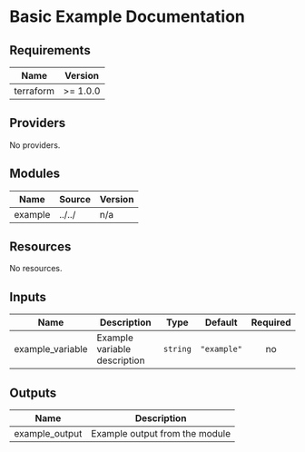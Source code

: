 # Basic Example Documentation

<!-- BEGIN_TF_DOCS -->
## Requirements

| Name | Version |
|------|---------|
| terraform | >= 1.0.0 |

## Providers

No providers.

## Modules

| Name | Source | Version |
|------|--------|---------|
| example | ../../ | n/a |

## Resources

No resources.

## Inputs

| Name | Description | Type | Default | Required |
|------|-------------|------|---------|:--------:|
| example\_variable | Example variable description | `string` | `"example"` | no |

## Outputs

| Name | Description |
|------|-------------|
| example\_output | Example output from the module |
<!-- END_TF_DOCS -->